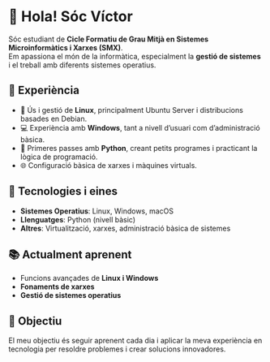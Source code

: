 # 👋 Hola! Sóc Víctor  

Sóc estudiant de **Cicle Formatiu de Grau Mitjà en Sistemes Microinformàtics i Xarxes (SMX)**.  
Em apassiona el món de la informàtica, especialment la **gestió de sistemes** i el treball amb diferents sistemes operatius.  

## 🚀 Experiència  
- 🐧 Ús i gestió de **Linux**, principalment Ubuntu Server i distribucions basades en Debian.  
- 💻 Experiència amb **Windows**, tant a nivell d’usuari com d’administració bàsica.  
- 🐍 Primeres passes amb **Python**, creant petits programes i practicant la lògica de programació.  
- 🌐 Configuració bàsica de xarxes i màquines virtuals.  

## 🔧 Tecnologies i eines  
- **Sistemes Operatius**: Linux, Windows, macOS  
- **Llenguatges**: Python (nivell bàsic)  
- **Altres**: Virtualització, xarxes, administració bàsica de sistemes  

## 📚 Actualment aprenent  
- Funcions avançades de **Linux i Windows**  
- **Fonaments de xarxes**  
- **Gestió de sistemes operatius**  

## 🌱 Objectiu  
El meu objectiu és seguir aprenent cada dia i aplicar la meva experiència en tecnologia per resoldre problemes i crear solucions innovadores.  

